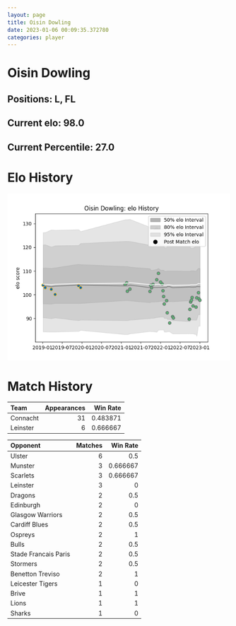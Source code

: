 ```yaml
---  
layout: page  
title: Oisin Dowling  
date: 2023-01-06 00:09:35.372780  
categories: player  
---
```

# Oisin Dowling

## Positions: L, FL

## Current elo: 98.0

## Current Percentile: 27.0

# Elo History


![elo history](history_OisinDowling.png)
# Match History


| Team     |   Appearances |   Win Rate |
|:---------|--------------:|-----------:|
| Connacht |            31 |   0.483871 |
| Leinster |             6 |   0.666667 |

| Opponent             |   Matches |   Win Rate |
|:---------------------|----------:|-----------:|
| Ulster               |         6 |   0.5      |
| Munster              |         3 |   0.666667 |
| Scarlets             |         3 |   0.666667 |
| Leinster             |         3 |   0        |
| Dragons              |         2 |   0.5      |
| Edinburgh            |         2 |   0        |
| Glasgow Warriors     |         2 |   0.5      |
| Cardiff Blues        |         2 |   0.5      |
| Ospreys              |         2 |   1        |
| Bulls                |         2 |   0.5      |
| Stade Francais Paris |         2 |   0.5      |
| Stormers             |         2 |   0.5      |
| Benetton Treviso     |         2 |   1        |
| Leicester Tigers     |         1 |   0        |
| Brive                |         1 |   1        |
| Lions                |         1 |   1        |
| Sharks               |         1 |   0        |